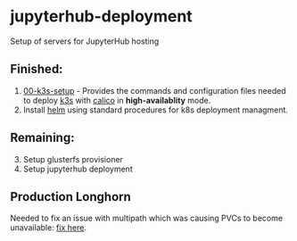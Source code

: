 # jupyterhub-deployment
Setup of servers for JupyterHub hosting

## Finished:

1. [00-k3s-setup](https://github.com/jlphillipsphd/jupyterhub-deployment/tree/main/00-k3s-setup) - Provides the commands and configuration files needed to deploy [k3s](https://k3s.io/) with [calico](https://www.tigera.io/project-calico/) in **high-availablity** mode.
2. Install [helm](https://helm.sh/) using standard procedures for k8s deployment managment.

## Remaining:

3. Setup glusterfs provisioner
4. Setup jupyterhub deployment

## Production Longhorn

Needed to fix an issue with multipath which was causing PVCs to become unavailable: [fix here](https://longhorn.io/kb/troubleshooting-volume-with-multipath/).
